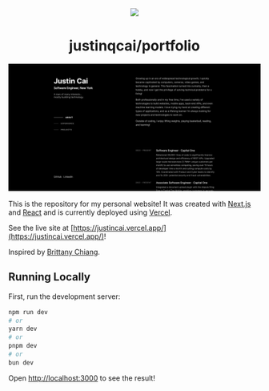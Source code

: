 <div align='center'>
   <img src="./src/app/favicon.ico">
   <h1 align='center'>justinqcai/portfolio</h1>
   <a href='https://justincai.vercel.app'>
      <img src="./public/portfolio.png">
   </a>
</div>

This is the repository for my personal website! It was created with [Next.js](https://nextjs.org/) and [React](https://react.dev) and is currently deployed using [Vercel](https://vercel.com).

See the live site at [https://justincai.vercel.app/](https://justincai.vercel.app/)!

Inspired by [Brittany Chiang](https://github.com/bchiang7).

## Running Locally

First, run the development server:

```bash
npm run dev
# or
yarn dev
# or
pnpm dev
# or
bun dev
```

Open [http://localhost:3000](http://localhost:3000) to see the result!
